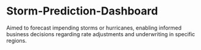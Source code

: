 # Storm-Prediction-Dashboard
Aimed to forecast impending storms or hurricanes, enabling informed business decisions regarding rate adjustments and underwriting in specific regions.
